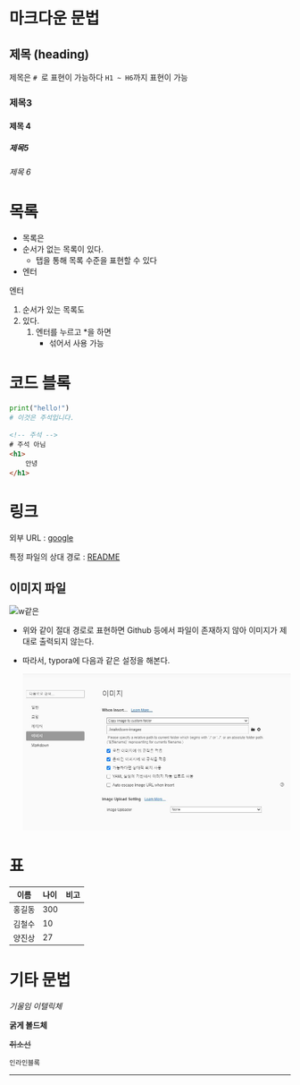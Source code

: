 # 마크다운 문법

## 제목 (heading)

제목은 `# `로 표현이 가능하다 `H1 ~ H6`까지 표현이 가능

### 제목3

#### 제목 4

##### 제목5

###### 제목 6

# 목록

* 목록은
* 순서가 없는 목록이 있다.
  * 탭을 통해 목록 수준을 표현할 수 있다
* 엔터

엔터

1. 순서가 있는 목록도
2. 있다.
   1. 엔터를 누르고 *을 하면
      * 섞어서 사용 가능

# 코드 블록

```python
print("hello!")
# 이것은 주석입니다.
```

```html
<!-- 주석 -->
# 주석 아님
<h1>
    안녕
</h1>
```

# 링크

외부 URL : [google](http://google.com)

특정 파일의 상대 경로 : [README](.README.md)

##  이미지 파일

![w같은](C:\Users\i\Desktop\w같은.jpg)

* 위와 같이 절대 경로로 표현하면 Github 등에서 파일이 존재하지 않아 이미지가 제대로 출력되지 않는다.

* 따라서, typora에 다음과 같은 설정을 해본다.

  ![캡처](makrdown-images/캡처.JPG)

# 표

| 이름   | 나이 | 비고 |
| ------ | :--- | ---- |
| 홍길동 | 300  |      |
| 김철수 | 10   |      |
| 양진상 | 27   |      |



# 기타 문법

*기울임 이텔릭체*

**굵게 볼드체**

~~취소선~~

`인라인블록`





---




